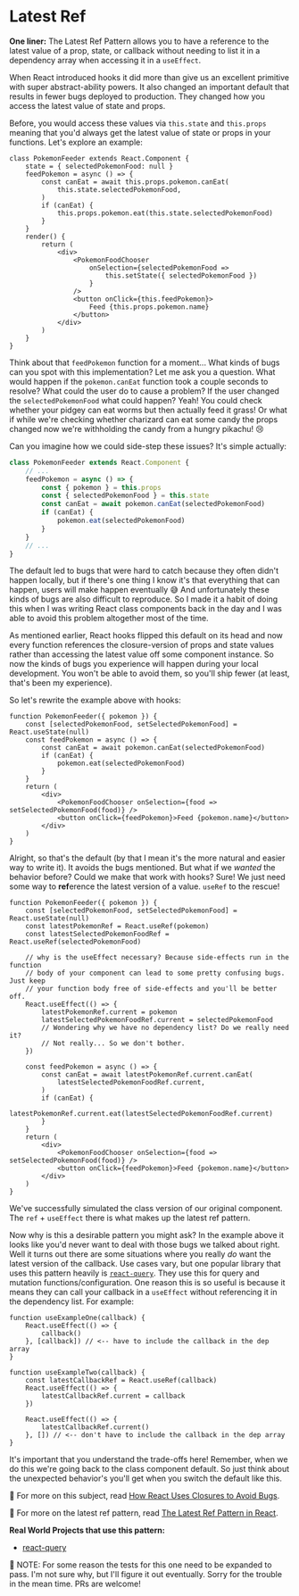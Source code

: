 # Latest Ref

**One liner:** The Latest Ref Pattern allows you to have a reference to the
latest value of a prop, state, or callback without needing to list it in a
dependency array when accessing it in a `useEffect`.

When React introduced hooks it did more than give us an excellent primitive with
super abstract-ability powers. It also changed an important default that results
in fewer bugs deployed to production. They changed how you access the latest
value of state and props.

Before, you would access these values via `this.state` and `this.props` meaning
that you'd always get the latest value of state or props in your functions.
Let's explore an example:

```tsx
class PokemonFeeder extends React.Component {
	state = { selectedPokemonFood: null }
	feedPokemon = async () => {
		const canEat = await this.props.pokemon.canEat(
			this.state.selectedPokemonFood,
		)
		if (canEat) {
			this.props.pokemon.eat(this.state.selectedPokemonFood)
		}
	}
	render() {
		return (
			<div>
				<PokemonFoodChooser
					onSelection={selectedPokemonFood =>
						this.setState({ selectedPokemonFood })
					}
				/>
				<button onClick={this.feedPokemon}>
					Feed {this.props.pokemon.name}
				</button>
			</div>
		)
	}
}
```

Think about that `feedPokemon` function for a moment... What kinds of bugs can
you spot with this implementation? Let me ask you a question. What would happen
if the `pokemon.canEat` function took a couple seconds to resolve? What could
the user do to cause a problem? If the user changed the `selectedPokemonFood`
what could happen? Yeah! You could check whether your pidgey can eat worms but
then actually feed it grass! Or what if while we're checking whether charizard
can eat some candy the props changed now we're withholding the candy from a
hungry pikachu! 😢

Can you imagine how we could side-step these issues? It's simple actually:

```ts
class PokemonFeeder extends React.Component {
	// ...
	feedPokemon = async () => {
		const { pokemon } = this.props
		const { selectedPokemonFood } = this.state
		const canEat = await pokemon.canEat(selectedPokemonFood)
		if (canEat) {
			pokemon.eat(selectedPokemonFood)
		}
	}
	// ...
}
```

The default led to bugs that were hard to catch because they often didn't happen
locally, but if there's one thing I know it's that everything that can happen,
users will make happen eventually 😅 And unfortunately these kinds of bugs are
also difficult to reproduce. So I made it a habit of doing this when I was
writing React class components back in the day and I was able to avoid this
problem altogether most of the time.

As mentioned earlier, React hooks flipped this default on its head and now every
function references the closure-version of props and state values rather than
accessing the latest value off some component instance. So now the kinds of bugs
you experience will happen during your local development. You won't be able to
avoid them, so you'll ship fewer (at least, that's been my experience).

So let's rewrite the example above with hooks:

```tsx
function PokemonFeeder({ pokemon }) {
	const [selectedPokemonFood, setSelectedPokemonFood] = React.useState(null)
	const feedPokemon = async () => {
		const canEat = await pokemon.canEat(selectedPokemonFood)
		if (canEat) {
			pokemon.eat(selectedPokemonFood)
		}
	}
	return (
		<div>
			<PokemonFoodChooser onSelection={food => setSelectedPokemonFood(food)} />
			<button onClick={feedPokemon}>Feed {pokemon.name}</button>
		</div>
	)
}
```

Alright, so that's the default (by that I mean it's the more natural and easier
way to write it). It avoids the bugs mentioned. But what if we _wanted_ the
behavior before? Could we make that work with hooks? Sure! We just need some way
to **ref**erence the latest version of a value. `useRef` to the rescue!

```tsx
function PokemonFeeder({ pokemon }) {
	const [selectedPokemonFood, setSelectedPokemonFood] = React.useState(null)
	const latestPokemonRef = React.useRef(pokemon)
	const latestSelectedPokemonFoodRef = React.useRef(selectedPokemonFood)

	// why is the useEffect necessary? Because side-effects run in the function
	// body of your component can lead to some pretty confusing bugs. Just keep
	// your function body free of side-effects and you'll be better off.
	React.useEffect(() => {
		latestPokemonRef.current = pokemon
		latestSelectedPokemonFoodRef.current = selectedPokemonFood
		// Wondering why we have no dependency list? Do we really need it?
		// Not really... So we don't bother.
	})

	const feedPokemon = async () => {
		const canEat = await latestPokemonRef.current.canEat(
			latestSelectedPokemonFoodRef.current,
		)
		if (canEat) {
			latestPokemonRef.current.eat(latestSelectedPokemonFoodRef.current)
		}
	}
	return (
		<div>
			<PokemonFoodChooser onSelection={food => setSelectedPokemonFood(food)} />
			<button onClick={feedPokemon}>Feed {pokemon.name}</button>
		</div>
	)
}
```

We've successfully simulated the class version of our original component. The
`ref` + `useEffect` there is what makes up the latest ref pattern.

Now why is this a desirable pattern you might ask? In the example above it looks
like you'd never want to deal with those bugs we talked about right. Well it
turns out there are some situations where you really _do_ want the latest
version of the callback. Use cases vary, but one popular library that uses this
pattern heavily is [`react-query`](https://react-query.tanstack.com). They use
this for query and mutation functions/configuration. One reason this is so
useful is because it means they can call your callback in a `useEffect` without
referencing it in the dependency list. For example:

```tsx
function useExampleOne(callback) {
	React.useEffect(() => {
		callback()
	}, [callback]) // <-- have to include the callback in the dep array
}

function useExampleTwo(callback) {
	const latestCallbackRef = React.useRef(callback)
	React.useEffect(() => {
		latestCallbackRef.current = callback
	})

	React.useEffect(() => {
		latestCallbackRef.current()
	}, []) // <-- don't have to include the callback in the dep array
}
```

It's important that you understand the trade-offs here! Remember, when we do
this we're going back to the class component default. So just think about the
unexpected behavior's you'll get when you switch the default like this.

📜 For more on this subject, read
[How React Uses Closures to Avoid Bugs](https://epicreact.dev/how-react-uses-closures-to-avoid-bugs).

📜 For more on the latest ref pattern, read
[The Latest Ref Pattern in React](https://epicreact.dev/the-latest-ref-pattern-in-react).

**Real World Projects that use this pattern:**

- [react-query](https://tanstack.com/query)

🚨 NOTE: For some reason the tests for this one need to be expanded to pass. I'm
not sure why, but I'll figure it out eventually. Sorry for the trouble in the
mean time. PRs are welcome!
